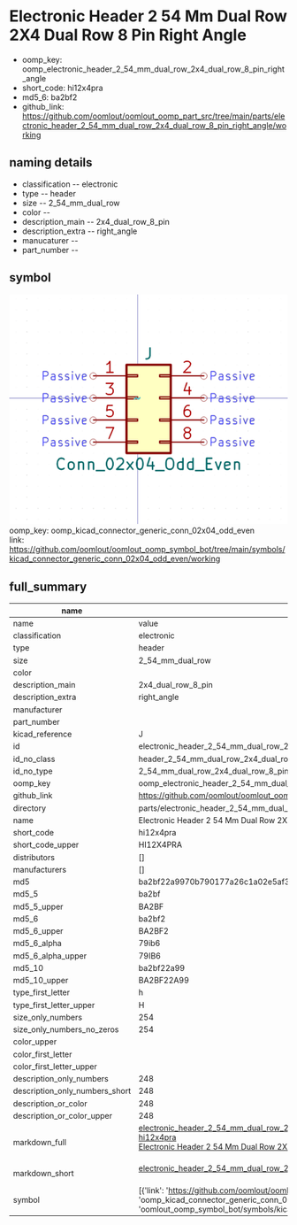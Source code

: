 # Electronic Header 2 54 Mm Dual Row 2X4 Dual Row 8 Pin Right Angle

  
* oomp_key: oomp_electronic_header_2_54_mm_dual_row_2x4_dual_row_8_pin_right_angle 
* short_code: hi12x4pra
* md5_6: ba2bf2  
* github_link: https://github.com/oomlout/oomlout_oomp_part_src/tree/main/parts/electronic_header_2_54_mm_dual_row_2x4_dual_row_8_pin_right_angle/working  
## naming details
* classification -- electronic
* type -- header
* size -- 2_54_mm_dual_row
* color -- 
* description_main -- 2x4_dual_row_8_pin
* description_extra -- right_angle
* manucaturer -- 
* part_number -- 



## symbol

![](symbol/0/working/working_600.png)  
oomp_key: oomp_kicad_connector_generic_conn_02x04_odd_even  
link: https://github.com/oomlout/oomlout_oomp_symbol_bot/tree/main/symbols/kicad_connector_generic_conn_02x04_odd_even/working  


## full_summary
| name | value | 
| --- | --- | 
| name | value | 
| classification | electronic | 
| type | header | 
| size | 2_54_mm_dual_row | 
| color |  | 
| description_main | 2x4_dual_row_8_pin | 
| description_extra | right_angle | 
| manufacturer |  | 
| part_number |  | 
| kicad_reference | J | 
| id | electronic_header_2_54_mm_dual_row_2x4_dual_row_8_pin_right_angle | 
| id_no_class | header_2_54_mm_dual_row_2x4_dual_row_8_pin_right_angle | 
| id_no_type | 2_54_mm_dual_row_2x4_dual_row_8_pin_right_angle | 
| oomp_key | oomp_electronic_header_2_54_mm_dual_row_2x4_dual_row_8_pin_right_angle | 
| github_link | https://github.com/oomlout/oomlout_oomp_part_src/tree/main/parts/electronic_header_2_54_mm_dual_row_2x4_dual_row_8_pin_right_angle/working | 
| directory | parts/electronic_header_2_54_mm_dual_row_2x4_dual_row_8_pin_right_angle | 
| name | Electronic Header 2 54 Mm Dual Row 2X4 Dual Row 8 Pin Right Angle | 
| short_code | hi12x4pra | 
| short_code_upper | HI12X4PRA | 
| distributors | [] | 
| manufacturers | [] | 
| md5 | ba2bf22a9970b790177a26c1a02e5af3 | 
| md5_5 | ba2bf | 
| md5_5_upper | BA2BF | 
| md5_6 | ba2bf2 | 
| md5_6_upper | BA2BF2 | 
| md5_6_alpha | 79ib6 | 
| md5_6_alpha_upper | 79IB6 | 
| md5_10 | ba2bf22a99 | 
| md5_10_upper | BA2BF22A99 | 
| type_first_letter | h | 
| type_first_letter_upper | H | 
| size_only_numbers | 254 | 
| size_only_numbers_no_zeros | 254 | 
| color_upper |  | 
| color_first_letter |  | 
| color_first_letter_upper |  | 
| description_only_numbers | 248 | 
| description_only_numbers_short | 248 | 
| description_or_color | 248 | 
| description_or_color_upper | 248 | 
| markdown_full | [electronic_header_2_54_mm_dual_row_2x4_dual_row_8_pin_right_angle](https://github.com/oomlout/oomlout_oomp_part_src/tree/main/parts/electronic_header_2_54_mm_dual_row_2x4_dual_row_8_pin_right_angle/working)<br>[hi12x4pra](https://github.com/oomlout/oomlout_oomp_part_src/tree/main/parts/electronic_header_2_54_mm_dual_row_2x4_dual_row_8_pin_right_angle/working)<br>[Electronic Header 2 54 Mm Dual Row 2X4 Dual Row 8 Pin Right Angle](https://github.com/oomlout/oomlout_oomp_part_src/tree/main/parts/electronic_header_2_54_mm_dual_row_2x4_dual_row_8_pin_right_angle/working)<br><br> | 
| markdown_short | [electronic_header_2_54_mm_dual_row_2x4_dual_row_8_pin_right_angle](https://github.com/oomlout/oomlout_oomp_part_src/tree/main/parts/electronic_header_2_54_mm_dual_row_2x4_dual_row_8_pin_right_angle/working)<br><br> | 
| symbol | [{'link': 'https://github.com/oomlout/oomlout_oomp_symbol_bot/tree/main/symbols/kicad_connector_generic_conn_02x04_odd_even', 'oomp_key': 'oomp_kicad_connector_generic_conn_02x04_odd_even', 'directory': 'oomlout_oomp_symbol_bot/symbols/kicad_connector_generic_conn_02x04_odd_even//working/working.kicad_sym'}] | 
